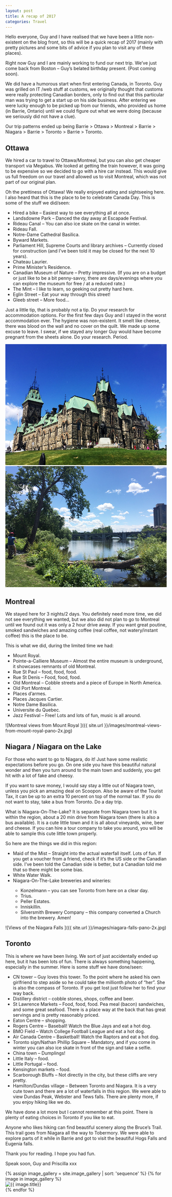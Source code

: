 ```yaml
---
layout: post
title: A recap of 2017
categories: Travel
---
```


<p class="article-intro">Hello everyone, Guy and I have realised that we have been a little non-existent on the blog front, so this will be a quick recap of 2017 (mainly with pretty pictures and some bits of advice if you plan to visit any of these places).</p>

Right now Guy and I are mainly working to fund our next trip. We’ve just come back from Boston – Guy’s belated birthday present. (Post coming soon).

We did have a humorous start when first entering Canada, in Toronto. Guy was grilled on IT /web stuff at customs, we originally thought that customs were really protecting Canadian borders, only to find out that this particular man was trying to get a start up on his side business. After entering we were lucky enough to be picked up from our friends, who provided us home (in Barrie, Ontario) until we could figure out what we were doing (because we seriously did not have a clue).

Our trip patterns ended up being Barrie > Ottawa > Montreal > Barrie > Niagara > Barrie > Toronto > Barrie > Toronto.

<h2>Ottawa</h2>

We hired a car to travel to Ottawa/Montreal, but you can also get cheaper transport via Megabus. We looked at getting the train however, it was going to be expensive so we decided to go with a hire car instead. This would give us full freedom on our travel and allowed us to visit Montreal, which was not part of our original plan.

Oh the prettiness of Ottawa! We really enjoyed eating and sightseeing here. I also heard that this is the place to be to celebrate Canada Day. This is some of the stuff we did/seen:

<ul>
<li>Hired a bike – Easiest way to see everything all at once.</li>
<li>Landsdowne Park – Danced the day away at Escapade Festival.</li>
<li>Rideau Canal – You can also ice skate on the canal in winter.</li>
<li>Rideau Fall.</li>
<li>Notre-Dame Cathedral Basilica.</li>
<li>Byward Markets.</li>
<li>Parliament Hill, Supreme Courts and library archives – Currently closed for construction (and I’ve been told it may be closed for the next 10 years).</li>
<li>Chateau Laurier.</li>
<li>Prime Minister’s Residence.</li>
<li>Canadian Museum of Nature – Pretty impressive. (If you are on a budget or just like to be a bit penny-savvy, there are days/evenings where you can explore the museum for free / at a reduced rate.)</li>
<li>The Mint –  I like to learn, so geeking out pretty hard here.</li>
<li>Eglin Street – Eat your way through this street!</li>
<li>Gleeb street – More food…</li>
</ul>

Just a little tip, that is probably not a tip. Do your research for accommodation options. For the first few days Guy and I stayed in the worst accommodation ever. The hygiene was non-existent. It smelt like cheese, there was blood on the wall and no cover on the quilt. We made up some excuse to leave. I swear, if we stayed any longer Guy would have become pregnant from the sheets alone. Do your research. Period.

<div class="gallery-2-col">
  <img src="/images/parliament-hill-east-block.jpg" alt="Parliament Hill East Block">
  <img src="/images/image-gallery/bike-riding-along-the-ottawa-river.jpg" alt="Bike Riding along the Ottawa River">
</div>

<h2>Montreal</h2>

We stayed here for 3 nights/2 days. You definitely need more time, we did not see everything we wanted, but we also did not plan to go to Montreal until we found out it was only a 2 hour drive away. If you want great poutine, smoked sandwiches and amazing coffee (real coffee, not watery/instant coffee) this is the place to be.

This is what we did, during the limited time we had:

<ul>
<li>Mount Royal.</li>
<li>Pointe-a-Calliere Museum – Almost the entire museum is underground, it showcases remnants of old Montreal.</li>
<li>Rue St Paul – food, food, food.</li>
<li>Rue St Denis – Food, food, food.</li>
<li>Old Montreal – Cobble streets and a piece of Europe in North America.</li>
<li>Old Port Montreal.</li>
<li>Places d’armes.</li>
<li>Places Jacques Cartier.</li>
<li>Notre Dame Basilica.</li>
<li>Universite du Quebec.</li>
<li>Jazz Festival – Free! Lots and lots of fun, music is all around.</li>
</ul>

![Montreal views from Mount Royal ]({{ site.url }}/images/montreal-views-from-mount-royal-pano-2x.jpg)

<h2>Niagara / Niagara on the Lake</h2>

For those who want to go to Niagara, do it! Just have some realistic expectations before you go. On one side you have this beautiful natural wonder and then you turn around to the main town and suddenly, you get hit with a lot of fake and cheesy.

If you want to save money, I would say stay a little out of Niagara town, unless you pick an amazing deal on Scoopon. Also be aware of the Tourist Tax, it can be up to an extra 10 percent on top of the normal tax. If you do not want to stay, take a bus from Toronto. Do a day trip.

What is Niagara-On-The-Lake? It is separate from Niagara town but it is within the region, about a 20 min drive from Niagara town (there is also a bus available). It is a cute little town and it is all about vineyards, wine, beer and cheese. If you can hire a tour company to take you around, you will be able to sample this cute little town properly.

So here are the things we did in this region:

<ul>
<li>Maid of the Mist – Straight into the actual waterfall itself. Lots of fun. If you get a voucher from a friend, check if it’s the US side or the Canadian side. I’ve been told the Canadian side is better, but a Canadian told me that so there might be some bias.</li>
<li>White Water Walk.</li>
<li>Niagara-On-The-Lake breweries and wineries:</li>
  <ul>
    <li>Konzelmann – you can see Toronto from here on a clear day.</li>
    <li>Trius.</li>
    <li>Peller Estates.</li>
    <li>Inniskillin.</li>
    <li>Silversmith Brewery Company – this company converted a Church into the brewery. Amen!</li>
  </ul>
</ul>

![Views of the Niagara Falls ]({{ site.url }}/images/niagara-falls-pano-2x.jpg)

<h2>Toronto</h2>

This is where we have been living. We sort of just accidentally ended up here, but it has been lots of fun. There is always something happening, especially in the summer. Here is some stuff we have done/seen:

<ul>
<li>CN tower – Guy loves this tower. To the point where he asked his own girlfriend to step aside so he could take the millionth photo of “her”. She is also the compass of Toronto. If you get lost just follow her to find your way back.</li>
<li>Distillery district – cobble stones, shops, coffee and beer.</li>
<li>St Lawrence Markets – Food, food, food. Pea meal (bacon) sandwiches, and some great seafood. There is a place way at the back that has great servings and is pretty reasonably priced.</li>
<li>Eaton Centre – shopping.</li>
<li>Rogers Centre – Baseball! Watch the Blue Jays and eat a hot dog.</li>
<li>BMO Field – Watch College Football League and eat a hot dog.</li>
<li>Air Canada Centre – Basketball! Watch the Raptors and eat a hot dog.</li>
<li>Toronto sign/Nathan Phillip Square – Mandatory, and if you come in winter you can also ice skate in front of the sign and take a selfie.</li>
<li>China town – Dumplings!</li>
<li>Little Italy – food.</li>
<li>Little Portugal – food.</li>
<li>Kensington markets – food.</li>
<li>Scarborough Bluffs – Not directly in the city, but these cliffs are very pretty.</li>
<li>Hamilton/Dundas village – Between Toronto and Niagara. It is a very cute town and there are a lot of waterfalls in this region. We were able to view Dundas Peak, Webster and Tews falls. There are plenty more, if you enjoy hiking like we do.</li>
</ul>

We have done a lot more but I cannot remember at this point. There is plenty of eating choices in Toronto if you like to eat.

Anyone who likes hiking can find beautiful scenery along the Bruce’s Trail. This trail goes from Niagara all the way to Tobermory. We were able to explore parts of it while in Barrie and got to visit the beautiful Hogs Falls and Eugenia falls.

Thank you for reading. I hope you had fun.

Speak soon,
Guy and Priscilla xxx

<div class="masonry">
{% assign image_gallery = site.image_gallery | sort: 'sequence' %}
{% for image in image_gallery %}
  <div class="item">
    <div class="item__content"><img src="{{ image.image_path }}" alt="{{ image.title}}"/></div>
  </div>
{% endfor %}  
</div>

